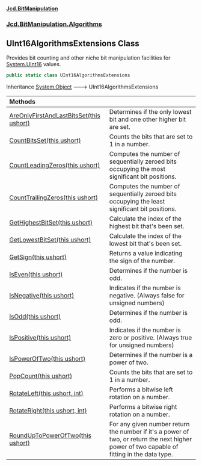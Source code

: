 #### [Jcd.BitManipulation](index.md 'index')

### [Jcd.BitManipulation.Algorithms](Jcd.BitManipulation.Algorithms.md 'Jcd.BitManipulation.Algorithms')

## UInt16AlgorithmsExtensions Class

Provides bit counting and other niche bit manipulation facilities
for [System.UInt16](https://docs.microsoft.com/en-us/dotnet/api/System.UInt16 'System.UInt16') values.

```csharp
public static class UInt16AlgorithmsExtensions
```

Inheritance [System.Object](https://docs.microsoft.com/en-us/dotnet/api/System.Object 'System.Object') &#129106; UInt16AlgorithmsExtensions

| Methods                                                                                                                                                                                                                                            |                                                                                                                                            |
|:---------------------------------------------------------------------------------------------------------------------------------------------------------------------------------------------------------------------------------------------------|:-------------------------------------------------------------------------------------------------------------------------------------------|
| [AreOnlyFirstAndLastBitsSet(this ushort)](Jcd.BitManipulation.Algorithms.UInt16AlgorithmsExtensions.AreOnlyFirstAndLastBitsSet(thisushort).md 'Jcd.BitManipulation.Algorithms.UInt16AlgorithmsExtensions.AreOnlyFirstAndLastBitsSet(this ushort)') | Determines if the only lowest bit and one other higher bit are set.                                                                        |
| [CountBitsSet(this ushort)](Jcd.BitManipulation.Algorithms.UInt16AlgorithmsExtensions.CountBitsSet(thisushort).md 'Jcd.BitManipulation.Algorithms.UInt16AlgorithmsExtensions.CountBitsSet(this ushort)')                                           | Counts the bits that are set to 1 in a number.                                                                                             |
| [CountLeadingZeros(this ushort)](Jcd.BitManipulation.Algorithms.UInt16AlgorithmsExtensions.CountLeadingZeros(thisushort).md 'Jcd.BitManipulation.Algorithms.UInt16AlgorithmsExtensions.CountLeadingZeros(this ushort)')                            | Computes the number of sequentially zeroed bits occupying the most significant bit positions.                                              |
| [CountTrailingZeros(this ushort)](Jcd.BitManipulation.Algorithms.UInt16AlgorithmsExtensions.CountTrailingZeros(thisushort).md 'Jcd.BitManipulation.Algorithms.UInt16AlgorithmsExtensions.CountTrailingZeros(this ushort)')                         | Computes the number of sequentially zeroed bits occupying the least significant bit positions.                                             |
| [GetHighestBitSet(this ushort)](Jcd.BitManipulation.Algorithms.UInt16AlgorithmsExtensions.GetHighestBitSet(thisushort).md 'Jcd.BitManipulation.Algorithms.UInt16AlgorithmsExtensions.GetHighestBitSet(this ushort)')                               | Calculate the index of the highest bit that's been set.                                                                                    |
| [GetLowestBitSet(this ushort)](Jcd.BitManipulation.Algorithms.UInt16AlgorithmsExtensions.GetLowestBitSet(thisushort).md 'Jcd.BitManipulation.Algorithms.UInt16AlgorithmsExtensions.GetLowestBitSet(this ushort)')                                  | Calculate the index of the lowest bit that's been set.                                                                                     |
| [GetSign(this ushort)](Jcd.BitManipulation.Algorithms.UInt16AlgorithmsExtensions.GetSign(thisushort).md 'Jcd.BitManipulation.Algorithms.UInt16AlgorithmsExtensions.GetSign(this ushort)')                                                          | Returns a value indicating the sign of the number.                                                                                         |
| [IsEven(this ushort)](Jcd.BitManipulation.Algorithms.UInt16AlgorithmsExtensions.IsEven(thisushort).md 'Jcd.BitManipulation.Algorithms.UInt16AlgorithmsExtensions.IsEven(this ushort)')                                                             | Determines if the number is odd.                                                                                                           |
| [IsNegative(this ushort)](Jcd.BitManipulation.Algorithms.UInt16AlgorithmsExtensions.IsNegative(thisushort).md 'Jcd.BitManipulation.Algorithms.UInt16AlgorithmsExtensions.IsNegative(this ushort)')                                                 | Indicates if the number is negative. (Always false for unsigned numbers)                                                                   |
| [IsOdd(this ushort)](Jcd.BitManipulation.Algorithms.UInt16AlgorithmsExtensions.IsOdd(thisushort).md 'Jcd.BitManipulation.Algorithms.UInt16AlgorithmsExtensions.IsOdd(this ushort)')                                                                | Determines if the number is odd.                                                                                                           |
| [IsPositive(this ushort)](Jcd.BitManipulation.Algorithms.UInt16AlgorithmsExtensions.IsPositive(thisushort).md 'Jcd.BitManipulation.Algorithms.UInt16AlgorithmsExtensions.IsPositive(this ushort)')                                                 | Indicates if the number is zero or positive. (Always true for unsigned numbers)                                                            |
| [IsPowerOfTwo(this ushort)](Jcd.BitManipulation.Algorithms.UInt16AlgorithmsExtensions.IsPowerOfTwo(thisushort).md 'Jcd.BitManipulation.Algorithms.UInt16AlgorithmsExtensions.IsPowerOfTwo(this ushort)')                                           | Determines if the number is a power of two.                                                                                                |
| [PopCount(this ushort)](Jcd.BitManipulation.Algorithms.UInt16AlgorithmsExtensions.PopCount(thisushort).md 'Jcd.BitManipulation.Algorithms.UInt16AlgorithmsExtensions.PopCount(this ushort)')                                                       | Counts the bits that are set to 1 in a number.                                                                                             |
| [RotateLeft(this ushort, int)](Jcd.BitManipulation.Algorithms.UInt16AlgorithmsExtensions.RotateLeft(thisushort,int).md 'Jcd.BitManipulation.Algorithms.UInt16AlgorithmsExtensions.RotateLeft(this ushort, int)')                                   | Performs a bitwise left rotation on a number.                                                                                              |
| [RotateRight(this ushort, int)](Jcd.BitManipulation.Algorithms.UInt16AlgorithmsExtensions.RotateRight(thisushort,int).md 'Jcd.BitManipulation.Algorithms.UInt16AlgorithmsExtensions.RotateRight(this ushort, int)')                                | Performs a bitwise right rotation on a number.                                                                                             |
| [RoundUpToPowerOfTwo(this ushort)](Jcd.BitManipulation.Algorithms.UInt16AlgorithmsExtensions.RoundUpToPowerOfTwo(thisushort).md 'Jcd.BitManipulation.Algorithms.UInt16AlgorithmsExtensions.RoundUpToPowerOfTwo(this ushort)')                      | For any given number return the number if it's a power of two, or return the next higher power of two capable of fitting in the data type. |
